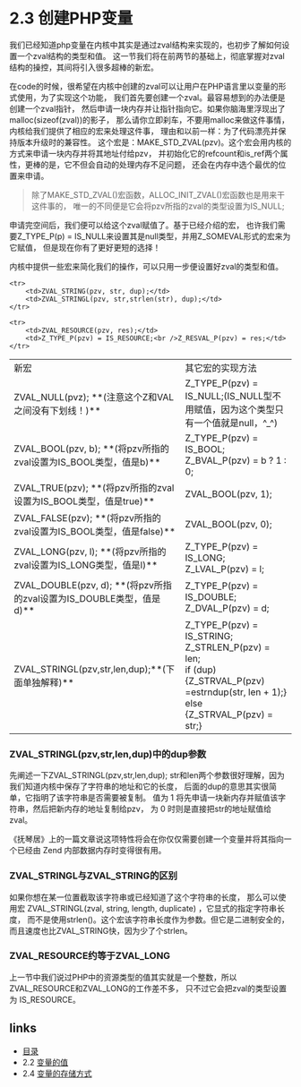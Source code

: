 # 2.3 创建PHP变量 

我们已经知道php变量在内核中其实是通过zval结构来实现的，也初步了解如何设置一个zval结构的类型和值。
这一节我们将在前两节的基础上，彻底掌握对zval结构的操控，其间将引入很多超棒的新宏。

在code的时候，很希望在内核中创建的zval可以让用户在PHP语言里以变量的形式使用，为了实现这个功能，
我们首先要创建一个zval。最容易想到的办法便是创建一个zval指针，
然后申请一块内存并让指针指向它。如果你脑海里浮现出了malloc(sizeof(zval))的影子，
那么请你立即刹车，不要用malloc来做这件事情，内核给我们提供了相应的宏来处理这件事，
理由和以前一样：为了代码漂亮并保持版本升级时的兼容性。
这个宏是：MAKE_STD_ZVAL(pzv)。这个宏会用内核的方式来申请一块内存并将其地址付给pzv，
并初始化它的refcount和is_ref两个属性，更棒的是，它不但会自动的处理内存不足问题，
还会在内存中选个最优的位置来申请。

> 除了MAKE_STD_ZVAL()宏函数，ALLOC_INIT_ZVAL()宏函数也是用来干这件事的，
> 唯一的不同便是它会将pzv所指的zval的类型设置为IS_NULL;

申请完空间后，我们便可以给这个zval赋值了。基于已经介绍的宏，
也许我们需要Z_TYPE_P(p) = IS_NULL来设置其是null类型，并用Z_SOMEVAL形式的宏来为它赋值，
但是现在你有了更好更短的选择！

内核中提供一些宏来简化我们的操作，可以只用一步便设置好zval的类型和值。
<table>
	<tr>
		<td>新宏</td>
		<td>其它宏的实现方法</td>
	</tr>
	<tr>
		<td>ZVAL_NULL(pvz); **(注意这个Z和VAL之间没有下划线！)**</td>
		<td>Z_TYPE_P(pzv) = IS_NULL;(IS_NULL型不用赋值，因为这个类型只有一个值就是null，^_^)</td>
	</tr>
	<tr>
		<td>ZVAL_BOOL(pzv, b); **(将pzv所指的zval设置为IS_BOOL类型，值是b)**</td>
		<td>Z_TYPE_P(pzv) = IS_BOOL;<br/>Z_BVAL_P(pzv) = b ? 1 : 0;</td>
	</tr>
	<tr>
		<td>ZVAL_TRUE(pzv); **(将pzv所指的zval设置为IS_BOOL类型，值是true)**</td>
		<td>ZVAL_BOOL(pzv, 1);</td>
	</tr>
	<tr>
		<td>ZVAL_FALSE(pzv); **(将pzv所指的zval设置为IS_BOOL类型，值是false)**</td>
		<td>ZVAL_BOOL(pzv, 0);</td>
	</tr>
	<tr>
		<td>ZVAL_LONG(pzv, l);  **(将pzv所指的zval设置为IS_LONG类型，值是l)**</td>
		<td>Z_TYPE_P(pzv) = IS_LONG;<br />Z_LVAL_P(pzv) = l;</td>
	</tr>
	<tr>
		<td>ZVAL_DOUBLE(pzv, d); **(将pzv所指的zval设置为IS_DOUBLE类型，值是d)**</td>
		<td>Z_TYPE_P(pzv) = IS_DOUBLE;<br />Z_DVAL_P(pzv) = d;</td>
	</tr>
	<tr>
		<td>ZVAL_STRINGL(pzv,str,len,dup);**(下面单独解释)**</td>
		<td>Z_TYPE_P(pzv) = IS_STRING;<br />Z_STRLEN_P(pzv) = len;<br />if (dup) <br />{Z_STRVAL_P(pzv) =estrndup(str, len + 1);} <br />else<br /> {Z_STRVAL_P(pzv) = str;}</td>
	</tr>

	<tr>
		<td>ZVAL_STRING(pzv, str, dup);</td>
		<td>ZVAL_STRINGL(pzv, str,strlen(str), dup);</td>
	</tr>

	<tr>
		<td>ZVAL_RESOURCE(pzv, res);</td>
		<td>Z_TYPE_P(pzv) = IS_RESOURCE;<br />Z_RESVAL_P(pzv) = res;</td>
	</tr>			
</table>


### ZVAL_STRINGL(pzv,str,len,dup)中的dup参数

先阐述一下ZVAL_STRINGL(pzv,str,len,dup); 
str和len两个参数很好理解，因为我们知道内核中保存了字符串的地址和它的长度，
后面的dup的意思其实很简单，它指明了该字符串是否需要被复制。
值为 1 将先申请一块新内存并赋值该字符串，然后把新内存的地址复制给pzv，
为 0 时则是直接把str的地址赋值给zval。

《抚琴居》上的一篇文章说这项特性将会在你仅仅需要创建一个变量并将其指向一个已经由 Zend 内部数据内存时变得很有用。

### ZVAL_STRINGL与ZVAL_STRING的区别

如果你想在某一位置截取该字符串或已经知道了这个字符串的长度，
那么可以使用宏 ZVAL_STRINGL(zval, string, length, duplicate) ，它显式的指定字符串长度，
而不是使用strlen()。这个宏该字符串长度作为参数。但它是二进制安全的，而且速度也比ZVAL_STRING快，因为少了个strlen。

### ZVAL_RESOURCE约等于ZVAL_LONG
上一节中我们说过PHP中的资源类型的值其实就是一个整数，所以ZVAL_RESOURCE和ZVAL_LONG的工作差不多，
只不过它会把zval的类型设置为 IS_RESOURCE。


## links
   * [目录](<preface.md>)
   * 2.2 [变量的值](<2.2.md>)
   * 2.4 [变量的存储方式](<2.4.md>)


